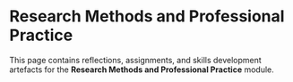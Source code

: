 # Research Methods and Professional Practice

This page contains reflections, assignments, and skills development artefacts for the **Research Methods and Professional Practice** module.
